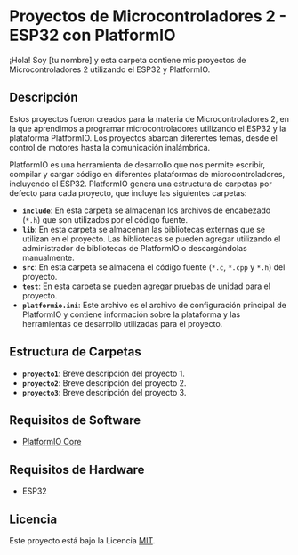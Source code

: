 # Proyectos de Microcontroladores 2 - ESP32 con PlatformIO

¡Hola! Soy [tu nombre] y esta carpeta contiene mis proyectos de Microcontroladores 2 utilizando el ESP32 y PlatformIO.

## Descripción

Estos proyectos fueron creados para la materia de Microcontroladores 2, en la que aprendimos a programar microcontroladores utilizando el ESP32 y la plataforma PlatformIO. Los proyectos abarcan diferentes temas, desde el control de motores hasta la comunicación inalámbrica.

PlatformIO es una herramienta de desarrollo que nos permite escribir, compilar y cargar código en diferentes plataformas de microcontroladores, incluyendo el ESP32. PlatformIO genera una estructura de carpetas por defecto para cada proyecto, que incluye las siguientes carpetas:

- **`include`**: En esta carpeta se almacenan los archivos de encabezado (`*.h`) que son utilizados por el código fuente.
- **`lib`**: En esta carpeta se almacenan las bibliotecas externas que se utilizan en el proyecto. Las bibliotecas se pueden agregar utilizando el administrador de bibliotecas de PlatformIO o descargándolas manualmente.
- **`src`**: En esta carpeta se almacena el código fuente (`*.c`, `*.cpp` y `*.h`) del proyecto.
- **`test`**: En esta carpeta se pueden agregar pruebas de unidad para el proyecto.
- **`platformio.ini`**: Este archivo es el archivo de configuración principal de PlatformIO y contiene información sobre la plataforma y las herramientas de desarrollo utilizadas para el proyecto.

## Estructura de Carpetas

- **`proyecto1`**: Breve descripción del proyecto 1.
- **`proyecto2`**: Breve descripción del proyecto 2.
- **`proyecto3`**: Breve descripción del proyecto 3.

## Requisitos de Software

- [PlatformIO Core](https://docs.platformio.org/en/latest/core/installation.html)

## Requisitos de Hardware

- ESP32

## Licencia

Este proyecto está bajo la Licencia [MIT](https://opensource.org/licenses/MIT).